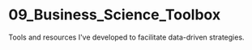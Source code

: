 # 09_Business_Science_Toolbox
Tools and resources I've developed to facilitate data-driven strategies.
